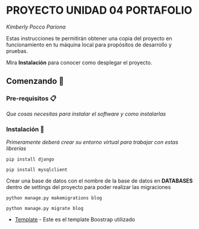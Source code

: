 # PROYECTO UNIDAD 04 PORTAFOLIO
_Kimberly Pocco Pariona_

Estas instrucciones te permitirán obtener una copia del proyecto en funcionamiento en tu máquina local para propósitos de desarrollo y pruebas.

Mira **Instalación** para conocer como desplegar el proyecto.
## Comenzando 🚀

### Pre-requisitos 📋

_Que cosas necesitas para instalar el software y como instalarlas_

### Instalación 🔧
_Primeramente deberá crear su entorno virtual para trabajar con estas librerías_
```
pip install django
```
```
pip install mysqlclient
```
Crear una base de datos con el nombre de la base de datos en  **DATABASES**  dentro de settings del proyecto para poder realizar las migraciones
```
python manage.py makemigrations blog
```
```
python manage.py migrate blog
```

* [Template](https://bootstrapmade.com/iportfolio-bootstrap-portfolio-websites-template/) - Este es el template Boostrap utilizado